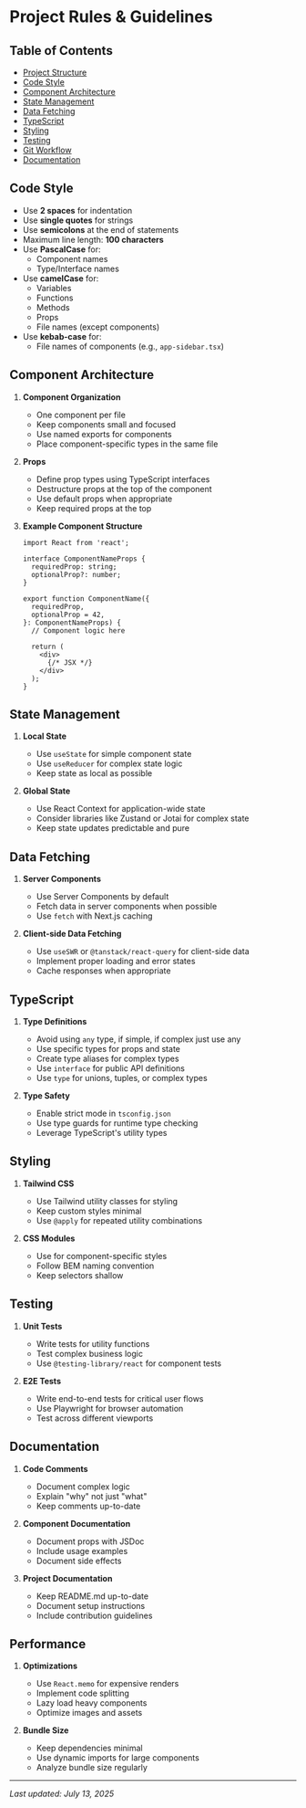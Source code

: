 # Project Rules & Guidelines

## Table of Contents
- [Project Structure](#project-structure)
- [Code Style](#code-style)
- [Component Architecture](#component-architecture)
- [State Management](#state-management)
- [Data Fetching](#data-fetching)
- [TypeScript](#typescript)
- [Styling](#styling)
- [Testing](#testing)
- [Git Workflow](#git-workflow)
- [Documentation](#documentation)


## Code Style

- Use **2 spaces** for indentation
- Use **single quotes** for strings
- Use **semicolons** at the end of statements
- Maximum line length: **100 characters**
- Use **PascalCase** for:
  - Component names
  - Type/Interface names
- Use **camelCase** for:
  - Variables
  - Functions
  - Methods
  - Props
  - File names (except components)
- Use **kebab-case** for:
  - File names of components (e.g., `app-sidebar.tsx`)

## Component Architecture

1. **Component Organization**
   - One component per file
   - Keep components small and focused
   - Use named exports for components
   - Place component-specific types in the same file

2. **Props**
   - Define prop types using TypeScript interfaces
   - Destructure props at the top of the component
   - Use default props when appropriate
   - Keep required props at the top

3. **Example Component Structure**
   ```tsx
   import React from 'react';
   
   interface ComponentNameProps {
     requiredProp: string;
     optionalProp?: number;
   }
   
   export function ComponentName({
     requiredProp,
     optionalProp = 42,
   }: ComponentNameProps) {
     // Component logic here
     
     return (
       <div>
         {/* JSX */}
       </div>
     );
   }
   ```

## State Management

1. **Local State**
   - Use `useState` for simple component state
   - Use `useReducer` for complex state logic
   - Keep state as local as possible

2. **Global State**
   - Use React Context for application-wide state
   - Consider libraries like Zustand or Jotai for complex state
   - Keep state updates predictable and pure

## Data Fetching

1. **Server Components**
   - Use Server Components by default
   - Fetch data in server components when possible
   - Use `fetch` with Next.js caching

2. **Client-side Data Fetching**
   - Use `useSWR` or `@tanstack/react-query` for client-side data
   - Implement proper loading and error states
   - Cache responses when appropriate

## TypeScript

1. **Type Definitions**
   - Avoid using `any` type, if simple, if complex just use any
   - Use specific types for props and state
   - Create type aliases for complex types
   - Use `interface` for public API definitions
   - Use `type` for unions, tuples, or complex types

2. **Type Safety**
   - Enable strict mode in `tsconfig.json`
   - Use type guards for runtime type checking
   - Leverage TypeScript's utility types

## Styling

1. **Tailwind CSS**
   - Use Tailwind utility classes for styling
   - Keep custom styles minimal
   - Use `@apply` for repeated utility combinations

2. **CSS Modules**
   - Use for component-specific styles
   - Follow BEM naming convention
   - Keep selectors shallow

## Testing

1. **Unit Tests**
   - Write tests for utility functions
   - Test complex business logic
   - Use `@testing-library/react` for component tests

2. **E2E Tests**
   - Write end-to-end tests for critical user flows
   - Use Playwright for browser automation
   - Test across different viewports

## Documentation

1. **Code Comments**
   - Document complex logic
   - Explain "why" not just "what"
   - Keep comments up-to-date

2. **Component Documentation**
   - Document props with JSDoc
   - Include usage examples
   - Document side effects

3. **Project Documentation**
   - Keep README.md up-to-date
   - Document setup instructions
   - Include contribution guidelines

## Performance

1. **Optimizations**
   - Use `React.memo` for expensive renders
   - Implement code splitting
   - Lazy load heavy components
   - Optimize images and assets

2. **Bundle Size**
   - Keep dependencies minimal
   - Use dynamic imports for large components
   - Analyze bundle size regularly

---

*Last updated: July 13, 2025*
